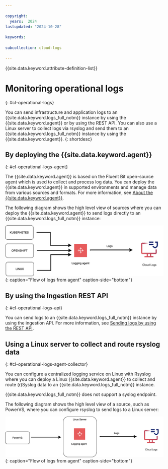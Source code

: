 ```yaml
---

copyright:
  years:  2024
lastupdated: "2024-10-28"

keywords:

subcollection: cloud-logs

---
```


{{site.data.keyword.attribute-definition-list}}



# Monitoring operational logs
{: #cl-operational-logs}

You can send infrastructure and application logs to an {{site.data.keyword.logs_full_notm}} instance by using the {{site.data.keyword.agent}} or by using the REST API. You can also use a Linux server to collect logs via rsyslog and send them to an {{site.data.keyword.logs_full_notm}} instance by using the {{site.data.keyword.agent}}.
{: shortdesc}



## By deploying the {{site.data.keyword.agent}}
{: #cl-operational-logs-agent}

The {{site.data.keyword.agent}} is based on the Fluent Bit open-source agent which is used to collect and process log data. You can deploy the {{site.data.keyword.agent}} in supported environments and manage data from various sources and formats. For more information, see [About the {{site.data.keyword.agent}}](/docs/cloud-logs?topic=cloud-logs-agent-about).


The following diagram shows the high level view of sources where you can deploy the {{site.data.keyword.agent}} to send logs directly to an {{site.data.keyword.logs_full_notm}} instance:

![Sources where the agent is supported](images/sending-logs-agent.svg "Sources where the agent is supported"){: caption="Flow of logs from agent" caption-side="bottom"}


## By using the Ingestion REST API
{: #cl-operational-logs-api}

You can send logs to an {{site.data.keyword.logs_full_notm}} instance by using the ingestion API. For more information, see [Sending logs by using the REST API](/docs/cloud-logs?topic=cloud-logs-send-logs-api).


## Using a Linux server to collect and route rsyslog data
{: #cl-operational-logs-agent-collector}

You can configure a centralized logging service on Linux with Rsyslog where you can deploy a Linux {{site.data.keyword.agent}} to collect and route (r)Syslog data to an {{site.data.keyword.logs_full_notm}} instance.

{{site.data.keyword.logs_full_notm}} does not support a syslog endpoint.

The following diagram shows the high level view of a source, such as PowerVS, where you can configure rsyslog to send logs to a Linux server:

![Sources such as PowerVS where the agent is supported](images/sending-logs-agent-collector.svg "Sources where the agent is supported"){: caption="Flow of logs from agent" caption-side="bottom"}
